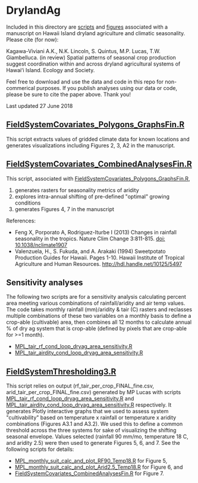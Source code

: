 # DrylandAg
Included in this directory are [scripts](https://github.com/akkagawa/DrylandAg/tree/master/Scripts) and [figures](https://github.com/akkagawa/DrylandAg/tree/master/Figures) associated with a manuscript on Hawaii Island dryland agriculture and climatic seasonality.  Please cite (for now):

Kagawa-Viviani A.K., N.K. Lincoln, S. Quintus, M.P. Lucas, T.W. Giambelluca. (in review) Spatial patterns of seasonal crop production suggest coordination within and across dryland agricultural systems of Hawaiʻi Island. Ecology and Society.

Feel free to download and use the data and code in this repo for non-commerical purposes. If you publish analyses using our data or code, please be sure to cite the paper above. Thank you!

Last updated 27 June 2018

## [FieldSystemCovariates_Polygons_GraphsFin.R](https://github.com/akkagawa/DrylandAg/blob/master/Scripts/FieldSystemCovariates_Polygons_GraphsFin.R)
This script extracts values of gridded climate data for known locations and generates visualizations including Figures 2, 3, A2 in the manuscript.

## [FieldSystemCovariates_CombinedAnalysesFin.R](https://github.com/akkagawa/DrylandAg/blob/master/Scripts/FieldSystemCovariates_CombinedAnalysesFin.R)
This script, associated with [FieldSystemCovariates_Polygons_GraphsFin.R](https://github.com/akkagawa/DrylandAg/blob/master/Scripts/FieldSystemCovariates_Polygons_GraphsFin.R), 
1) generates rasters for seasonality metrics of aridity
2) explores intra-annual shifting of pre-defined "optimal" growing conditions
3) generates Figures 4, 7 in the manuscript

References: 
* Feng X, Porporato A, Rodriguez-Iturbe I (2013) Changes in rainfall seasonality in the tropics. Nature Clim Change 3:811-815. [doi: 10.1038/nclimate1907](https://www.nature.com/articles/nclimate1907)  
* Valenzuela, H., S. Fukuda, and A. Arakaki (1994) Sweetpotato Production Guides for Hawaii. Pages 1-10. Hawaii Institute of Tropical Agriculture and Human Resources. http://hdl.handle.net/10125/5497  

## Sensitivity analyses
The following two scripts are for a sensitivity analysis calculating percent area meeting various combinations of rainfall/aridity and air temp values. The code takes monthly rainfall (mm)/aridity & tair (C) rasters and reclasses multiple combinations of these two variables on a monthly basis to define a crop-able (cultivable) area, then combines all 12 months to calculate annual % of dry ag system that is crop-able (defined by pixels that are crop-able for >=1 month).
* [MPL_tair_rf_cond_loop_dryag_area_sensitivity.R](https://github.com/akkagawa/DrylandAg/blob/master/Scripts/MPL_tair_rf_cond_loop_dryag_area_sensitivity.R)
* [MPL_tair_airdity_cond_loop_dryag_area_sensitivity.R](https://github.com/akkagawa/DrylandAg/blob/master/Scripts/MPL_tair_airdity_cond_loop_dryag_area_sensitivity.R)
  
## [FieldSystemThresholding3.R](https://github.com/akkagawa/DrylandAg/blob/master/Scripts/FieldSystemThresholding3.R)
This script relies on output (rf_tair_per_crop_FINAL_fine.csv, arid_tair_per_crop_FINAL_fine.csv) generated by MP Lucas with scripts [MPL_tair_rf_cond_loop_dryag_area_sensitivity.R](https://github.com/akkagawa/DrylandAg/blob/master/Scripts/MPL_tair_rf_cond_loop_dryag_area_sensitivity.R) and [MPL_tair_airdity_cond_loop_dryag_area_sensitivity.R](https://github.com/akkagawa/DrylandAg/blob/master/Scripts/MPL_tair_airdity_cond_loop_dryag_area_sensitivity.R) respectively.  It generates Plotly interactive graphs that we used to assess system "cultivability" based on temperature x rainfall or temperature x aridity combinations (Figures A3.1 and A3.2).  We used this to define a common threshold across the three systems for sake of visualizing the shifting seasonal envelope. Values selected (rainfall 90 mm/mo, temperature 18 C, and aridity 2.5) were then used to generate Figures 5, 6, and 7. See the following scripts for details:
* [MPL_monthly_suit_calc_and_plot_RF90_Temp18.R](https://github.com/akkagawa/DrylandAg/blob/master/Scripts/MPL_monthly_suit_calc_and_plot_RF90_Temp18.R) for Figure 5,
* [MPL_monthly_suit_calc_and_plot_Arid2.5_Temp18.R](https://github.com/akkagawa/DrylandAg/blob/master/Scripts/MPL_monthly_suit_calc_and_plot_Arid2.5_Temp18.R) for Figure 6, and
* [FieldSystemCovariates_CombinedAnalysesFin.R](https://github.com/akkagawa/DrylandAg/blob/master/Scripts/FieldSystemCovariates_CombinedAnalysesFin.R) for Figure 7.
